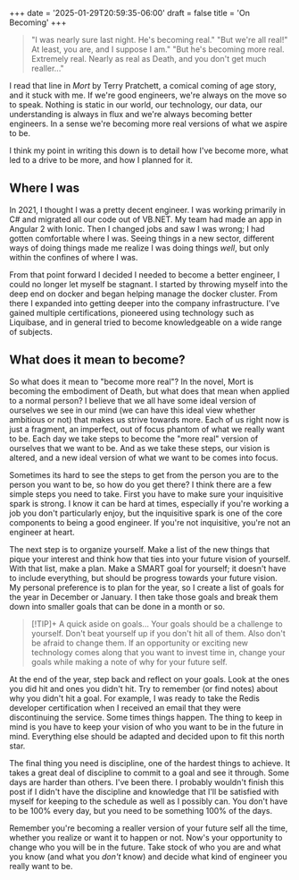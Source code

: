 +++
date = '2025-01-29T20:59:35-06:00'
draft = false
title = 'On Becoming'
+++

> "I was nearly sure last night. He's becoming real."
> "But we're all real!" At least, you are, and I suppose I am."
> "But he's becoming more real. Extremely real. Nearly as real as Death, and you don't get much realler..."

I read that line in *Mort* by Terry Pratchett, a comical coming of age story, and it stuck with me. If we're good engineers, we're always on the move so to speak. Nothing is static in our world, our technology, our data, our understanding is always in flux and we're always becoming better engineers. In a sense we're becoming more real versions of what we aspire to be.

I think my point in writing this down is to detail how I've become more, what led to a drive to be more, and how I planned for it. 

## Where I was

In 2021, I thought I was a pretty decent engineer. I was working primarily in C# and migrated all our code out of VB.NET. My team had made an app in Angular 2 with Ionic. Then I changed jobs and saw I was wrong; I had gotten comfortable where I was. Seeing things in a new sector, different ways of doing things made me realize I was doing things *well*, but only within the confines of where I was.

From that point forward I decided I needed to become a better engineer, I could no longer let myself be stagnant. I started by throwing myself into the deep end on docker and began helping manage the docker cluster. From there I expanded into getting deeper into the company infrastructure. I've gained multiple certifications, pioneered using technology such as Liquibase, and in general tried to become knowledgeable on a wide range of subjects.

## What does it mean to become?

So what does it mean to "become more real"? In the novel, Mort is becoming the embodiment of Death, but what does that mean when applied to a normal person? I believe that we all have some ideal version of ourselves we see in our mind (we can have this ideal view whether ambitious or not) that makes us strive towards more. Each of us right now is just a fragment, an imperfect, out of focus phantom of what we really want to be. Each day we take steps to become the "more real" version of ourselves that we want to be. And as we take these steps, our vision is altered, and a new ideal version of what we want to be comes into focus. 

Sometimes its hard to see the steps to get from the person you are to the person you want to be, so how do you get there? I think there are a few simple steps you need to take. First you have to make sure your inquisitive spark is strong. I know it can be hard at times, especially if you're working a job you don't particularly enjoy, but the inquisitive spark is one of the core components to being a good engineer. If you're not inquisitive, you're not an engineer at heart. 

The next step is to organize yourself. Make a list of the new things that pique your interest and think how that ties into your future vision of yourself. With that list, make a plan. Make a SMART goal for yourself; it doesn't have to include everything, but should be progress towards your future vision. My personal preference is to plan for the year, so I create a list of goals for the year in December or January. I then take those goals and break them down into smaller goals that can be done in a month or so. 

> [!TIP]+ A quick aside on goals...
> Your goals should be a challenge to yourself. Don't beat yourself up if you don't hit all of them. 
> Also don't be afraid to change them. If an opportunity or exciting new technology comes along that you want to invest time in, change your goals while making a note of why for your future self. 


At the end of the year, step back and reflect on your goals. Look at the ones you did hit and ones you didn't hit. Try to remember (or find notes) about why you didn't hit a goal. For example, I was ready to take the Redis developer certification when I received an email that they were discontinuing the service. Some times things happen. The thing to keep in mind is you have to keep your vision of who you want to be in the future in mind. Everything else should be adapted and decided upon to fit this north star. 

The final thing you need is discipline, one of the hardest things to achieve. It takes a great deal of discipline to commit to a goal and see it through. Some days are harder than others. I've been there. I probably wouldn't finish this post if I didn't have the discipline and knowledge that I'll be satisfied with myself for keeping to the schedule as well as I possibly can. You don't have to be 100% every day, but you need to be something 100% of the days.

Remember you're becoming a realler version of your future self all the time, whether you realize or want it to happen or not. Now's your opportunity to change who you will be in the future. Take stock of who you are and what you know (and what you *don't* know) and decide what kind of engineer you really want to be. 